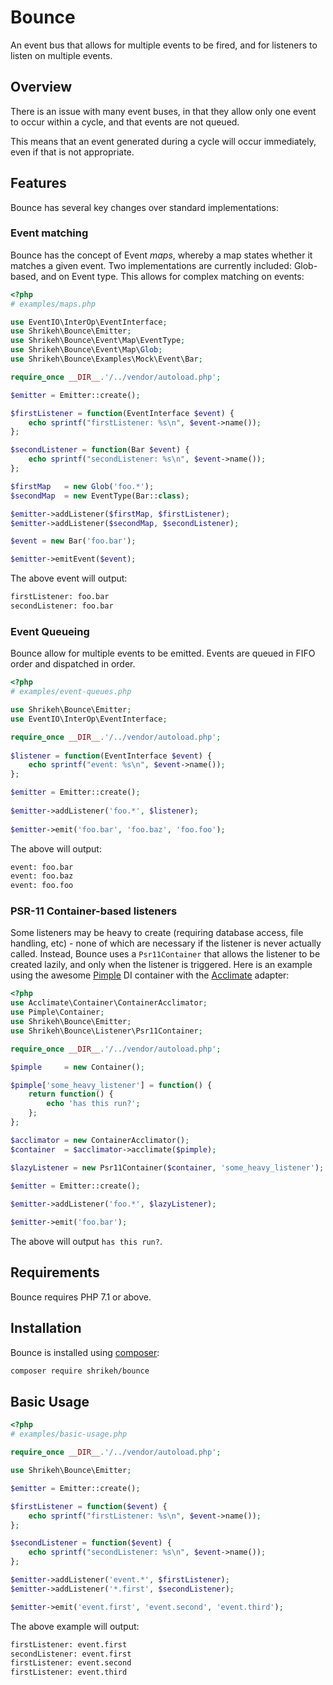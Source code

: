 # Bounce
An event bus that allows for multiple events to be fired, and for listeners to listen on multiple events.

## Overview

There is an issue with many event buses, in that they allow only one event to occur within a cycle, and that events are not queued.

This means that an event generated during a cycle will occur immediately, even if that is not appropriate.

## Features

Bounce has several key changes over standard implementations:

### Event matching
Bounce has the concept of Event _maps_, whereby a map states whether it matches a given event. Two implementations are currently included: Glob-based, and on Event type. This allows for complex matching on events:

```php
<?php
# examples/maps.php

use EventIO\InterOp\EventInterface;
use Shrikeh\Bounce\Emitter;
use Shrikeh\Bounce\Event\Map\EventType;
use Shrikeh\Bounce\Event\Map\Glob;
use Shrikeh\Bounce\Examples\Mock\Event\Bar;

require_once __DIR__.'/../vendor/autoload.php';

$emitter = Emitter::create();

$firstListener = function(EventInterface $event) {
    echo sprintf("firstListener: %s\n", $event->name());
};

$secondListener = function(Bar $event) {
    echo sprintf("secondListener: %s\n", $event->name());
};

$firstMap   = new Glob('foo.*');
$secondMap  = new EventType(Bar::class);

$emitter->addListener($firstMap, $firstListener);
$emitter->addListener($secondMap, $secondListener);

$event = new Bar('foo.bar');

$emitter->emitEvent($event);
```

The above event will output:
```bash
firstListener: foo.bar
secondListener: foo.bar
```

### Event Queueing
Bounce allow for multiple events to be emitted. Events are queued in FIFO order and dispatched in order.
```php
<?php
# examples/event-queues.php

use Shrikeh\Bounce\Emitter;
use EventIO\InterOp\EventInterface;

require_once __DIR__.'/../vendor/autoload.php';
 
$listener = function(EventInterface $event) {
    echo sprintf("event: %s\n", $event->name());
};

$emitter = Emitter::create();
 
$emitter->addListener('foo.*', $listener);
 
$emitter->emit('foo.bar', 'foo.baz', 'foo.foo');

```
The above will output:
```bash
event: foo.bar
event: foo.baz
event: foo.foo
```

### PSR-11 Container-based listeners

Some listeners may be heavy to create (requiring database access, file handling, etc) - none of which are necessary if the listener is never actually called. Instead, Bounce uses a `Psr11Container` that allows the listener to be created lazily, and only when the listener is triggered. Here is an example using the awesome [Pimple] DI container with the [Acclimate] adapter:


```php
<?php
use Acclimate\Container\ContainerAcclimator;
use Pimple\Container;
use Shrikeh\Bounce\Emitter;
use Shrikeh\Bounce\Listener\Psr11Container;

require_once __DIR__.'/../vendor/autoload.php';

$pimple     = new Container();

$pimple['some_heavy_listener'] = function() {
    return function() {
        echo 'has this run?';
    };
};

$acclimator = new ContainerAcclimator();
$container  = $acclimator->acclimate($pimple);

$lazyListener = new Psr11Container($container, 'some_heavy_listener');

$emitter = Emitter::create();
 
$emitter->addListener('foo.*', $lazyListener);

$emitter->emit('foo.bar');

```
The above will output `has this run?`.

## Requirements
Bounce requires PHP 7.1 or above.

## Installation

Bounce is installed using [composer]:

```bash
composer require shrikeh/bounce
```

## Basic Usage

```php
<?php
# examples/basic-usage.php

require_once __DIR__.'/../vendor/autoload.php';

use Shrikeh\Bounce\Emitter;

$emitter = Emitter::create();

$firstListener = function($event) {
    echo sprintf("firstListener: %s\n", $event->name());
};

$secondListener = function($event) {
    echo sprintf("secondListener: %s\n", $event->name());
};

$emitter->addListener('event.*', $firstListener);
$emitter->addListener('*.first', $secondListener);

$emitter->emit('event.first', 'event.second', 'event.third');

```

The above example will output:

```bash
firstListener: event.first
secondListener: event.first
firstListener: event.second
firstListener: event.third
```
[Acclimate]: https://github.com/AcclimateContainer/acclimate-container
[composer]: https://getcomposer.org
[Pimple]: https://pimple.symfony.com/